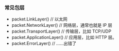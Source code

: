 ### 常见包层

* packet.LinkLayer() // 以太网
* packet.NetworkLayer() // 网络层，通常也就是 IP 层
* packet.TransportLayer() // 传输层，比如 TCP/UDP
* packet.ApplicationLayer() // 应用层，比如 HTTP 层。
* packet.ErrorLayer() // ……出错了
